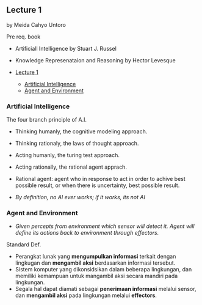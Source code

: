 ## Lecture 1

by Meida Cahyo Untoro

Pre req. book
- Artificiall Intelligence by Stuart J. Russel
- Knowledge Represenataion and Reasoning by Hector Levesque

- [Lecture 1](#lecture-1)
  - [Artificial Intelligence](#artificial-intelligence)
  - [Agent and Environment](#agent-and-environment)


### Artificial Intelligence
The four branch principle of A.I.
* Thinking humanly, the  cognitive  modeling approach.
* Thinking rationaly, the laws of thought approach.
* Acting humanly, the turing test approach.
* Acting rationally, the rational  agent apprach.

* Rational agent: agent who in response to act in order to achive best possible result, or when there is uncertainty, best possible result.

* *By definition, no AI ever works; if it works, its not AI*

### Agent and Environment
* *Given percepts from environment which sensor will detect it. Agent will
    define its actions back to environment through effectors.*

Standard Def.
* Perangkat lunak yang **mengumpulkan informasi** terkait dengan lingkugan dan
    **mengambil aksi** berdasarkan informasi tersebut.
* Sistem komputer yang dikonsidsikan dalam beberapa lingkungan, dan memiliki
    kemampuan untuk mangambil aksi secara mandiri pada lingkungan.
* Segala hal dapat diamati sebagai **penerimaan informasi** melalui sensor, dan
    **mengambil aksi** pada lingkungan melalui **effectors**.

